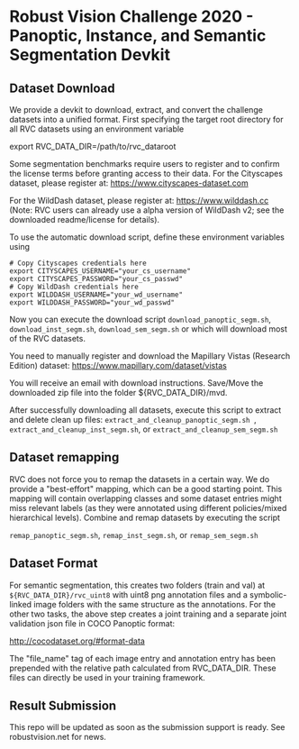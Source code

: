 # Robust Vision Challenge 2020 - Panoptic, Instance, and Semantic Segmentation Devkit #

## Dataset Download ##

We provide a devkit to download, extract, and convert the challenge datasets into a unified format. First specifying the target root directory for all RVC datasets using an environment variable

export RVC_DATA_DIR=/path/to/rvc_dataroot

Some segmentation benchmarks require users to register and to confirm the license terms before granting access to their data.
For the Cityscapes dataset, please register at: https://www.cityscapes-dataset.com 

For the WildDash dataset, please register at: https://www.wilddash.cc (Note: RVC users can already use a alpha version of WildDash v2; see the downloaded readme/license for details).

To use the automatic download script, define these environment variables using 

```
# Copy Cityscapes credentials here
export CITYSCAPES_USERNAME="your_cs_username"
export CITYSCAPES_PASSWORD="your_cs_passwd"
# Copy WildDash credentials here
export WILDDASH_USERNAME="your_wd_username"
export WILDDASH_PASSWORD="your_wd_passwd"
```

Now you can execute the download script ``` download_panoptic_segm.sh ```, ``` download_inst_segm.sh ```, ``` download_sem_segm.sh ``` or which will download most of the RVC datasets.

You need to manually register and download the Mapillary Vistas (Research Edition) dataset:
https://www.mapillary.com/dataset/vistas

You will receive an email with download instructions. Save/Move the downloaded zip file into the folder ${RVC_DATA_DIR}/mvd.

After successfully downloading all datasets, execute this script to extract and delete clean up files: ```extract_and_cleanup_panoptic_segm.sh ```, ``` extract_and_cleanup_inst_segm.sh ```, or ```extract_and_cleanup_sem_segm.sh ```

## Dataset remapping ###

RVC does not force you to remap the datasets in a certain way. We do provide a "best-effort" mapping, which can be a good starting point. This mapping will contain overlapping classes and some dataset entries might miss relevant labels (as they were annotated using different policies/mixed hierarchical  levels). Combine and remap datasets by executing the script 

 ``` remap_panoptic_segm.sh ```,  ``` remap_inst_segm.sh ```, or ``` remap_sem_segm.sh ```

## Dataset Format ##

For semantic segmentation, this creates two folders (train and val) at ``` ${RVC_DATA_DIR}/rvc_uint8 ``` with uint8 png annotation files and a symbolic-linked image folders with the same structure as the annotations. For the other two tasks, the above step creates a joint training and a separate joint validation json file in COCO Panoptic format:

http://cocodataset.org/#format-data

The "file_name" tag of each image entry and annotation entry has been prepended with the relative path calculated from RVC_DATA_DIR.
These files can directly be used in your training framework.

## Result Submission ##
This repo will be updated as soon as the submission support is ready. See robustvision.net for news.


